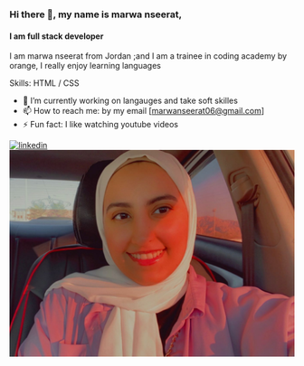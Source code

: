 
### Hi there 👋,  my name is marwa nseerat,
#### I am full stack developer
I am marwa nseerat from Jordan ;and I am a trainee in coding academy by orange, I really enjoy learning languages

Skills:  HTML / CSS

- 🔭 I’m currently working on  langauges and take soft skilles 
- 📫 How to reach me: by my email [marwanseerat06@gmail.com] 
- ⚡ Fun fact:  I like watching youtube videos  


[<img src='https://cdn.jsdelivr.net/npm/simple-icons@3.0.1/icons/linkedin.svg' alt='linkedin' height='40'>](https://www.linkedin.com/in/www.linkedin.com/in/marwa-nseerat-/)  
![my pic](./c7c11b80-4602-4d61-9e9c-0dce4cf20a19.jpg)

